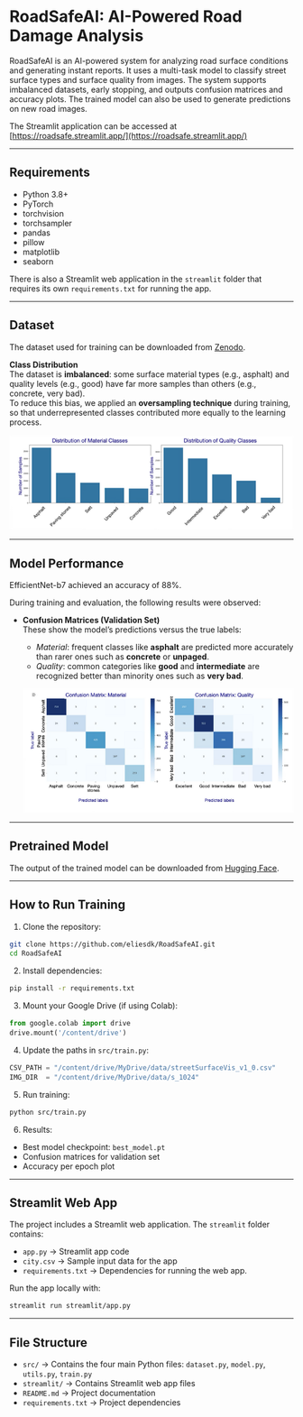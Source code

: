 # RoadSafeAI: AI-Powered Road Damage Analysis

RoadSafeAI is an AI-powered system for analyzing road surface conditions and generating instant reports. It uses a multi-task model to classify street surface types and surface quality from images. The system supports imbalanced datasets, early stopping, and outputs confusion matrices and accuracy plots. The trained model can also be used to generate predictions on new road images.

The Streamlit application can be accessed at [https://roadsafe.streamlit.app/](https://roadsafe.streamlit.app/)

---

## Requirements
- Python 3.8+
- PyTorch
- torchvision
- torchsampler
- pandas
- pillow
- matplotlib
- seaborn

There is also a Streamlit web application in the `streamlit` folder that requires its own `requirements.txt` for running the app.

---

## Dataset
The dataset used for training can be downloaded from [Zenodo](https://zenodo.org/records/11449977).

**Class Distribution**  
The dataset is **imbalanced**: some surface material types (e.g., asphalt) and quality levels (e.g., good) have far more samples than others (e.g., concrete, very bad).  
To reduce this bias, we applied an **oversampling technique** during training, so that underrepresented classes contributed more equally to the learning process.

![Class Distribution](figures/classes_distribution.png)

---

## Model Performance

EfficientNet-b7 achieved an accuracy of 88%.

During training and evaluation, the following results were observed:

- **Confusion Matrices (Validation Set)**  
  These show the model’s predictions versus the true labels:  
  - *Material*: frequent classes like **asphalt** are predicted more accurately than rarer ones such as **concrete** or **unpaged**.  
  - *Quality*: common categories like **good** and **intermediate** are recognized better than minority ones such as **very bad**.  

  ![Confusion Matrix](figures/confusion_matrix.png)

---

## Pretrained Model
The output of the trained model can be downloaded from [Hugging Face](https://huggingface.co/esdk/my-efficientnet-model/tree/main).

---

## How to Run Training

1. Clone the repository:
```bash
git clone https://github.com/eliesdk/RoadSafeAI.git
cd RoadSafeAI
```

2. Install dependencies:
```bash
pip install -r requirements.txt
```

3. Mount your Google Drive (if using Colab):
```python
from google.colab import drive
drive.mount('/content/drive')
```

4. Update the paths in `src/train.py`:
```python
CSV_PATH = "/content/drive/MyDrive/data/streetSurfaceVis_v1_0.csv"
IMG_DIR  = "/content/drive/MyDrive/data/s_1024"
```

5. Run training:
```bash
python src/train.py
```

6. Results:
- Best model checkpoint: `best_model.pt`
- Confusion matrices for validation set
- Accuracy per epoch plot

---

## Streamlit Web App
The project includes a Streamlit web application. The `streamlit` folder contains:
- `app.py` → Streamlit app code
- `city.csv` → Sample input data for the app
- `requirements.txt` → Dependencies for running the web app.

Run the app locally with:
```bash
streamlit run streamlit/app.py
```

---

## File Structure

- `src/` → Contains the four main Python files: `dataset.py`, `model.py`, `utils.py`, `train.py`
- `streamlit/` → Contains Streamlit web app files
- `README.md` → Project documentation
- `requirements.txt` → Project dependencies
